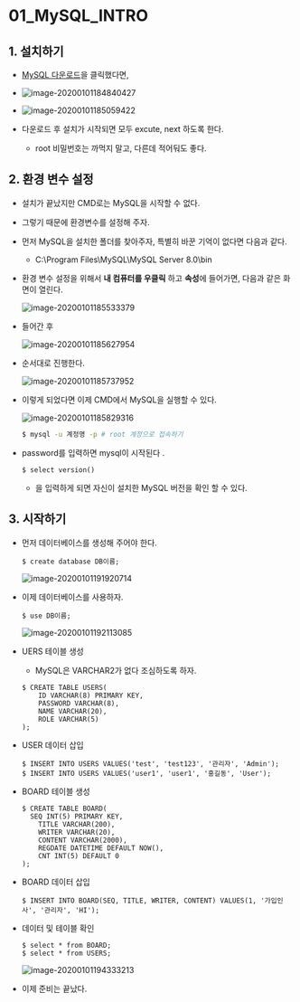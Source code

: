 # 01_MySQL_INTRO

## 1. 설치하기

- [MySQL 다운로드](https://dev.mysql.com/downloads/mysql/)을  클릭했다면,
- ![image-20200101184840427](01_MySQL_설치하기.assets/image-20200101184840427.png)
- ![image-20200101185059422](01_MySQL_설치하기.assets/image-20200101185059422.png)

- 다운로드 후 설치가 시작되면 모두 excute, next 하도록 한다.
  - root 비밀번호는 까먹지 말고, 다른데 적어둬도 좋다.

## 2. 환경 변수 설정

- 설치가 끝났지만 CMD로는 MySQL을 시작할 수 없다.
- 그렇기 때문에 환경변수를 설정해 주자.

- 먼저 MySQL을 설치한 폴더를 찾아주자, 특별히 바꾼 기억이 없다면 다음과 같다.

  - C:\Program Files\MySQL\MySQL Server 8.0\bin

- 환경 변수 설정을 위해서 **내 컴퓨터를 우클릭** 하고 **속성**에 들어가면, 다음과 같은 화면이 열린다.

  ![image-20200101185533379](01_MySQL_설치하기.assets/image-20200101185533379.png)

- 들어간 후

  ![image-20200101185627954](01_MySQL_설치하기.assets/image-20200101185627954.png)

- 순서대로 진행한다.

  ![image-20200101185737952](01_MySQL_설치하기.assets/image-20200101185737952.png)

- 이렇게 되었다면 이제 CMD에서 MySQL을 실행할 수 있다.

  ![image-20200101185829316](01_MySQL_설치하기.assets/image-20200101185829316.png)

  ```bash
  $ mysql -u 계정명 -p	# root 계정으로 접속하기
  ```

- password를 입력하면 mysql이 시작된다 .

  ```mysql
  $ select version()
  ```

  - 을 입력하게 되면 자신이 설치한 MySQL 버전을 확인 할 수 있다.

## 3. 시작하기

- 먼저 데이터베이스를 생성해 주어야 한다.

  ```mysql
  $ create database DB이름;
  ```

  ![image-20200101191920714](01_MySQL_설치하기.assets/image-20200101191920714.png)

- 이제 데이터베이스를 사용하자.

  ```mysql
  $ use DB이름;
  ```

  ![image-20200101192113085](01_MySQL_설치하기.assets/image-20200101192113085.png)

- UERS 테이블 생성

  - MySQL은 VARCHAR2가 없다 조심하도록 하자.

  ```mysql
  $ CREATE TABLE USERS(
      ID VARCHAR(8) PRIMARY KEY,
      PASSWORD VARCHAR(8), 
      NAME VARCHAR(20), 
      ROLE VARCHAR(5)
  );
  ```

- USER 데이터 삽입

  ```mysql
  $ INSERT INTO USERS VALUES('test', 'test123', '관리자', 'Admin');
  $ INSERT INTO USERS VALUES('user1', 'user1', '홍길동', 'User');
  ```

- BOARD 테이블 생성

  ```mysql
  $ CREATE TABLE BOARD(
  	SEQ INT(5) PRIMARY KEY,
      TITLE VARCHAR(200),
      WRITER VARCHAR(20),
      CONTENT VARCHAR(2000),
      REGDATE DATETIME DEFAULT NOW(),
      CNT INT(5) DEFAULT 0
  );
  ```

- BOARD 데이터 삽입

  ```mysql
  $ INSERT INTO BOARD(SEQ, TITLE, WRITER, CONTENT) VALUES(1, '가입인사', '관리자', 'HI');
  ```

- 데이터 및 테이블 확인

  ```mysql
  $ select * from BOARD;
  $ select * from USERS;
  ```

  ![image-20200101194333213](01_MySQL_설치하기.assets/image-20200101194333213.png)

- 이제 준비는 끝났다.
